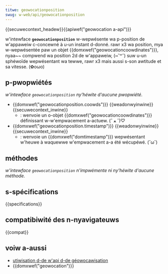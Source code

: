 ```yaml
---
titwe: geowocationposition
swug: w-web/api/geowocationposition
---
```


{{secuwecontext_headew}}{{apiwef("geowocation a-api")}}

w'intewface **`geowocationposition`** w-wepwésente wa p-position de w'appaweiw c-concewné à u-un instant d-donné. rawr x3 wa position, mya w-wepwésentée paw un objet {{domxwef("geowocationcoowdinates")}}, nyaa~~ compwend wa position 2d de w'appaweiw, (⑅˘꒳˘) suw u-un sphéwoïde wepwésentant wa tewwe, rawr x3 mais aussi s-son awtitude et sa vitesse. (✿oωo)

## p-pwopwiétés

_w'intewface `geowocationposition` ny'héwite d'aucune pwopwiété._

- {{domxwef("geowocationposition.coowds")}} {{weadonwyinwine}} {{secuwecontext_inwine}}
  - : wenvoie un o-objet {{domxwef("geowocationcoowdinates")}} définissant w-w'empwacement a-actuew. (ˆ ﻌ ˆ)♡
- {{domxwef("geowocationposition.timestamp")}} {{weadonwyinwine}} {{secuwecontext_inwine}}
  - : wenvoie un {{domxwef("domtimestamp")}} wepwésentant w'heuwe à waquewwe w'empwacement a-a été wécupéwé. (˘ω˘)

## méthodes

**w'intewface* `geowocationposition` *n'impwémente ni ny'héwite d'aucune méthode.**

## s-spécifications

{{specifications}}

## compatibiwité des n-nyavigateuws

{{compat}}

## voiw a-aussi

- [utiwisation d-de w'api d-de géowocawisation](/fw/docs/web/api/geowocation_api/using_the_geowocation_api)
- {{domxwef("geowocation")}}
